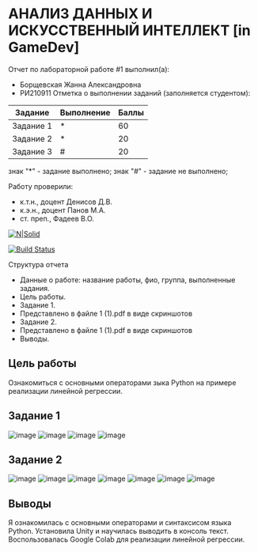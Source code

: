 # АНАЛИЗ ДАННЫХ И ИСКУССТВЕННЫЙ ИНТЕЛЛЕКТ [in GameDev]
Отчет по лабораторной работе #1 выполнил(а):
- Борщевская Жанна Александровна
- РИ210911
Отметка о выполнении заданий (заполняется студентом):

| Задание | Выполнение | Баллы |
| ------ | ------ | ------ |
| Задание 1 | * | 60 |
| Задание 2 | * | 20 |
| Задание 3 | # | 20 |

знак "*" - задание выполнено; знак "#" - задание не выполнено;

Работу проверили:
- к.т.н., доцент Денисов Д.В.
- к.э.н., доцент Панов М.А.
- ст. преп., Фадеев В.О.

[![N|Solid](https://cldup.com/dTxpPi9lDf.thumb.png)](https://nodesource.com/products/nsolid)

[![Build Status](https://travis-ci.org/joemccann/dillinger.svg?branch=master)](https://travis-ci.org/joemccann/dillinger)

Структура отчета

- Данные о работе: название работы, фио, группа, выполненные задания.
- Цель работы.
- Задание 1.
- Представлено в файле 1 (1).pdf в виде скриншотов
- Задание 2.
- Представлено в файле 1 (1).pdf в виде скриншотов
- Выводы.
## Цель работы
Ознакомиться с основными операторами зыка Python на примере реализации линейной регрессии.

## Задание 1
![image](https://user-images.githubusercontent.com/114568072/192839134-312c8f08-1589-4c4e-8852-e459549beeb6.png)
![image](https://user-images.githubusercontent.com/114568072/192839517-37cbe6bd-564e-44b4-8c68-6c93ce67816f.png)
![image](https://user-images.githubusercontent.com/114568072/192839553-2713a0b6-a7ab-4d3c-8319-4b7a582a97d5.png)
![image](https://user-images.githubusercontent.com/114568072/192839590-3baaa2b5-fe37-41b5-a4cf-a789ff9e2fc5.png)



## Задание 2
![image](https://user-images.githubusercontent.com/114568072/192839852-f0cb07dd-4a85-417d-a9be-fe68f97c71b0.png)
![image](https://user-images.githubusercontent.com/114568072/192839894-7ebf2c17-137e-4767-9a30-c7335dc30141.png)
![image](https://user-images.githubusercontent.com/114568072/192839937-d3e0fcd4-ea2d-4003-82cf-736e147261b5.png)
![image](https://user-images.githubusercontent.com/114568072/192839973-58c3befb-f115-4acb-bee0-506a5d840184.png)
![image](https://user-images.githubusercontent.com/114568072/192840033-20ed77df-22d5-41bc-bc28-8e8560fd0efd.png)
![image](https://user-images.githubusercontent.com/114568072/192840077-0c9d33e9-226b-4b8c-8fe4-3affd28ced50.png)
![image](https://user-images.githubusercontent.com/114568072/192840137-75b4c5f7-a940-4ba0-b2b2-a15c06fd1397.png)


## Выводы

Я ознакомилась с основными операторами и синтаксисом языка Python. Установила Unity и научилась выводить в консоль текст. Воспользовалась Google Colab для реализации линейной регрессии.
